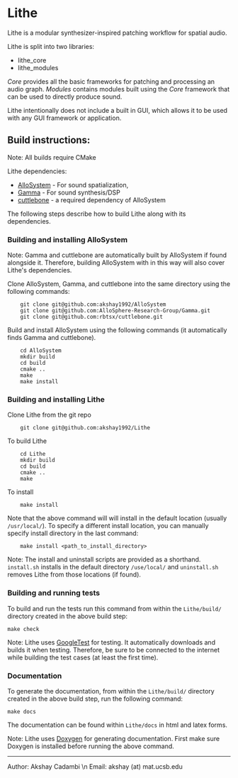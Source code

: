 Lithe
=====

Lithe is a modular synthesizer-inspired patching workflow for spatial audio. 

Lithe is split into two libraries: 
* lithe_core
* lithe_modules

_Core_ provides all the basic frameworks for patching and processing an audio graph. _Modules_ contains modules built using the _Core_ framework that can be used to directly produce sound.

Lithe intentionally does not include a built in GUI, which allows it to be used with any GUI framework or application. 

Build instructions:
-------------------
Note: All builds require CMake

Lithe dependencies:
* [AlloSystem](https://github.com/akshay1992/AlloSystem) - For sound spatialization,
* [Gamma](https://github.com/AlloSphere-Research-Group/Gamma) - For sound synthesis/DSP
* [cuttlebone](https://github.com/rbtsx/cuttlebone) - a required dependency of AlloSystem 

The following steps describe how to build Lithe along with its dependencies.

### Building and installing AlloSystem 
Note: Gamma and cuttlebone are automatically built by AlloSystem if found alongside it. Therefore, building AlloSystem with in this way will also cover Lithe's dependencies.

Clone AlloSystem, Gamma, and cuttlebone into the same directory using the following commands:

        git clone git@github.com:akshay1992/AlloSystem 
        git clone git@github.com:AlloSphere-Research-Group/Gamma.git 
        git clone git@github.com:rbtsx/cuttlebone.git

Build and install AlloSystem using the following commands (it automatically finds Gamma and cuttlebone). 

        cd AlloSystem
        mkdir build
        cd build
        cmake ..
        make
        make install

### Building and installing Lithe

Clone Lithe from the git repo  

        git clone git@github.com:akshay1992/Lithe

To build Lithe  

        cd Lithe
        mkdir build
        cd build
        cmake ..
        make

To install  

        make install

Note that the above command will will install in the default location (usually `/usr/local/`). To specify a different install location, you can manually specify install directory in the last command:
    
        make install <path_to_install_directory>

Note: The install and uninstall scripts are provided as a shorthand. `install.sh` installs in the default directory `/use/local/` and `uninstall.sh` removes Lithe from those locations (if found).

### Building and running tests
To build and run the tests run this command from within the `Lithe/build/` directory created in the above build step:

    make check
    
Note: Lithe uses [GoogleTest](https://github.com/google/googletest/archive/master.zip) for testing. It automatically downloads and builds it when testing. Therefore, be sure to be connected to the internet while building the test cases (at least the first time).

### Documentation
To generate the documentation, from within the `Lithe/build/` directory created in the above build step, run the following command:

    make docs

The documentation can be found within `Lithe/docs` in html and latex forms. 
    
Note: Lithe uses [Doxygen](http://www.stack.nl/~dimitri/doxygen/index.html) for generating documentation. First make sure Doxygen is installed before running the above command.

-------------------  
Author: Akshay Cadambi  \n
Email: akshay (at) mat.ucsb.edu